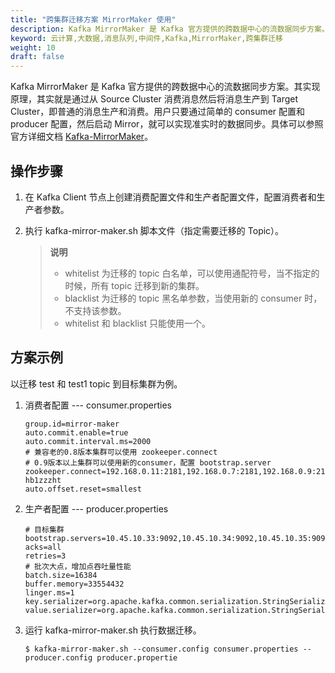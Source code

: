```yaml
---
title: "跨集群迁移方案 MirrorMaker 使用"
description: Kafka MirrorMaker 是 Kafka 官方提供的跨数据中心的流数据同步方案。其实现原理，其实就是通过从 Source Cluster 消费消息然后将消息生产到 Target Cluster，即普通的消息生产和消费。用户只要通过简单的 consumer 配置和 producer 配置，然后启动 Mirror，就可以实现准实时的数据同步。
keyword: 云计算,大数据,消息队列,中间件,Kafka,MirrorMaker,跨集群迁移
weight: 10
draft: false
---
```


Kafka MirrorMaker 是 Kafka 官方提供的跨数据中心的流数据同步方案。其实现原理，其实就是通过从 Source Cluster 消费消息然后将消息生产到 Target Cluster，即普通的消息生产和消费。用户只要通过简单的 consumer 配置和 producer 配置，然后启动 Mirror，就可以实现准实时的数据同步。具体可以参照官方详细文档 [Kafka-MirrorMaker](https://kafka.apache.org/documentation/)。

## 操作步骤

1. 在 Kafka Client 节点上创建消费配置文件和生产者配置文件，配置消费者和生产者参数。
2. 执行 kafka-mirror-maker.sh 脚本文件（指定需要迁移的 Topic）。

    > **说明**
    >
    > - whitelist 为迁移的 topic 白名单，可以使用通配符号，当不指定的时候，所有 topic 迁移到新的集群。
    > - blacklist 为迁移的 topic 黑名单参数，当使用新的 consumer 时，不支持该参数。
    > - whitelist 和 blacklist 只能使用一个。

## 方案示例

以迁移 test 和 test1 topic 到目标集群为例。

1. 消费者配置 --- consumer.properties

    ```
    group.id=mirror-maker
    auto.commit.enable=true
    auto.commit.interval.ms=2000
    # 兼容老的0.8版本集群可以使用 zookeeper.connect
    # 0.9版本以上集群可以使用新的consumer，配置 bootstrap.server
    zookeeper.connect=192.168.0.11:2181,192.168.0.7:2181,192.168.0.9:2181/kafka/cl-hb1zzzht
    auto.offset.reset=smallest
    ```

2. 生产者配置 --- producer.properties

    ```
    # 目标集群
    bootstrap.servers=10.45.10.33:9092,10.45.10.34:9092,10.45.10.35:9092
    acks=all
    retries=3
    # 批次大点，增加点吞吐量性能
    batch.size=16384
    buffer.memory=33554432
    linger.ms=1
    key.serializer=org.apache.kafka.common.serialization.StringSerializer
    value.serializer=org.apache.kafka.common.serialization.StringSerializer
    ```

3. 运行 kafka-mirror-maker.sh 执行数据迁移。

    ```
    $ kafka-mirror-maker.sh --consumer.config consumer.properties --producer.config producer.propertie
    ```

